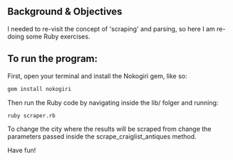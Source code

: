 ## Background & Objectives
I needed to re-visit the concept of 'scraping' and parsing, so here I am re-doing some Ruby exercises.

## To run the program:

First, open your terminal and install the Nokogiri gem, like so:

```bash
gem install nokogiri
```

Then run the Ruby code by navigating inside the lib/ folger and running:

```bash
ruby scraper.rb
```

To change the city where the results will be scraped from change the parameters passed inside the scrape_craiglist_antiques method.

Have fun!
